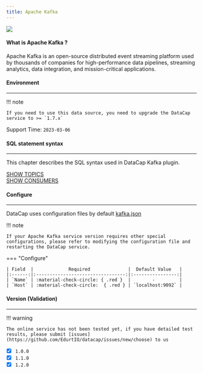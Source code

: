 ```yaml
---
title: Apache Kafka
---
```


<img src="/assets/plugin/kafka.svg" class="connector-content-logo" />

#### What is Apache Kafka ?

Apache Kafka is an open-source distributed event streaming platform used by thousands of companies for high-performance data pipelines, streaming analytics, data integration, and mission-critical applications.

#### Environment

---

!!! note

    If you need to use this data source, you need to upgrade the DataCap service to >= `1.7.x`

Support Time: `2023-03-06`

#### SQL statement syntax

---

This chapter describes the SQL syntax used in DataCap Kafka plugin.

[SHOW TOPICS](../../../sql_syntax/connectors/native/kafka/show_topics.md) <br />
[SHOW CONSUMERS](../../../sql_syntax/connectors/native/kafka/show_consumers.md)

#### Configure

---

DataCap uses configuration files by default [kafka.json](https://github.com/EdurtIO/datacap/blob/dev/server/src/main/etc/conf/plugins/native/kafka.json)

!!! note

    If your Apache Kafka service version requires other special configurations, please refer to modifying the configuration file and restarting the DataCap service.

=== "Configure"

    | Field  |             Required              |  Default Value   |
    |:------:|:---------------------------------:|:----------------:|
    | `Name` | :material-check-circle: { .red }  |        -         |
    | `Host` | :material-check-circle:  { .red } | `localhost:9092` |

#### Version (Validation)

---

!!! warning

    The online service has not been tested yet, if you have detailed test results, please submit [issues](https://github.com/EdurtIO/datacap/issues/new/choose) to us

- [x] `1.0.0`
- [x] `1.1.0`
- [x] `1.2.0`
